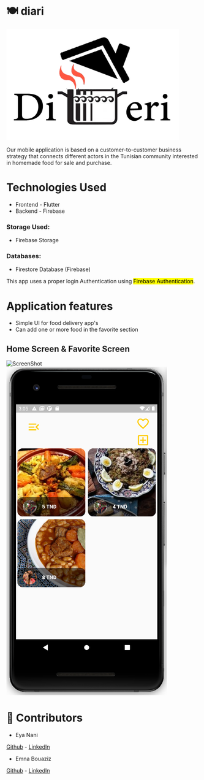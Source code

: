 # :plate_with_cutlery: diari

<img src="assets/logo2.png">

Our mobile application is based on a customer-to-customer business strategy that connects different actors in the Tunisian community interested in homemade food for sale and purchase.

# Technologies Used

- Frontend - Flutter
- Backend  - Firebase

### Storage Used: 
- Firebase Storage
### Databases:
- Firestore Database (Firebase)

This app uses a proper login Authentication using <mark>Firebase Authentication</mark>.        

# Application features

- Simple UI for food delivery app's
- Can add one or more food in the favorite section

## Home Screen & Favorite Screen

![ScreenShot](favorite.png)   <img src="assets/home.png">

# :handshake: Contributors

- Eya Nani

[Github](https://github.com/eya-98) - [LinkedIn](https://www.linkedin.com/in/eya-nani-534996154/)

- Emna Bouaziz

[Github](https://github.com/emnabz) - [LinkedIn](https://www.linkedin.com/in/emna-bouaziz-4634771b7/)